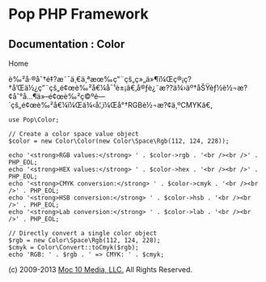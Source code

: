 Pop PHP Framework
=================

Documentation : Color
---------------------

Home

è‰²å·®åˆ†é‡?æ˜¯ä¸€ä¸ªæœ‰ç”¨çš„ç»„ä»¶ï¼Œç®¡ç?†å’Œä½¿ç”¨çš„é¢œè‰²å€¼å¯¹è±¡ã€‚å®ƒè¿˜æ??ä¾›äº†åŠŸèƒ½è½¬æ?¢åˆ°å…¶ä»–é¢œè‰²ç©ºé—´çš„é¢œè‰²å€¼ï¼Œä¾‹å¦‚ï¼Œå°†RGBè½¬æ?¢ä¸ºCMYKã€‚

    use Pop\Color;

    // Create a color space value object
    $color = new Color\Color(new Color\Space\Rgb(112, 124, 228));

    echo '<strong>RGB values:</strong> ' . $color->rgb . '<br /><br />' . PHP_EOL;
    echo '<strong>HEX values:</strong> ' . $color->hex . '<br /><br />' . PHP_EOL;
    echo '<strong>CMYK conversion:</strong> ' . $color->cmyk . '<br /><br />' . PHP_EOL;
    echo '<strong>HSB conversion:</strong> ' . $color->hsb . '<br /><br />' . PHP_EOL;
    echo '<strong>Lab conversion:</strong> ' . $color->lab . '<br /><br />' . PHP_EOL;

    // Directly convert a single color object
    $rgb = new Color\Space\Rgb(112, 124, 228);
    $cmyk = Color\Convert::toCmyk($rgb);
    echo 'RGB: ' . $rgb . ' => CMYK: ' . $cmyk;

\(c) 2009-2013 [Moc 10 Media, LLC.](http://www.moc10media.com) All
Rights Reserved.
